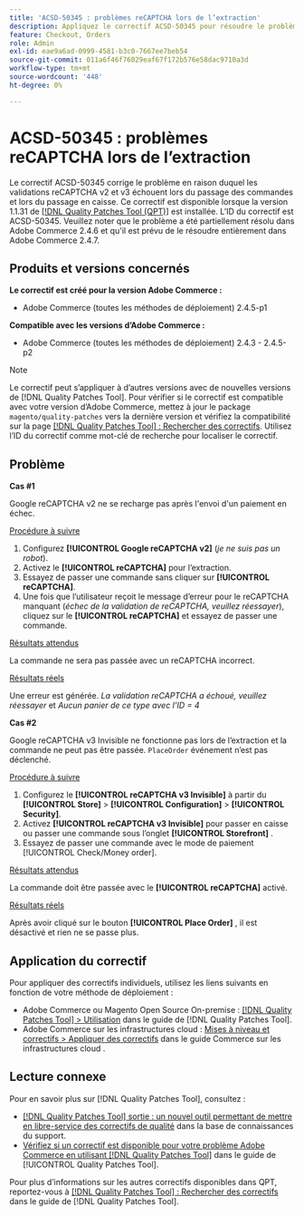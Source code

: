 ```yaml
---
title: 'ACSD-50345 : problèmes reCAPTCHA lors de l’extraction'
description: Appliquez le correctif ACSD-50345 pour résoudre le problème d’Adobe Commerce où les validations reCAPTCHA v2 et v3 ont échoué lors du passage des commandes et pendant le passage en caisse.
feature: Checkout, Orders
role: Admin
exl-id: eae9a6ad-0999-4581-b3c0-7667ee7beb54
source-git-commit: 011a6f46f76029eaf67f172b576e58dac9710a3d
workflow-type: tm+mt
source-wordcount: '448'
ht-degree: 0%

---
```


# ACSD-50345 : problèmes reCAPTCHA lors de l’extraction

Le correctif ACSD-50345 corrige le problème en raison duquel les validations reCAPTCHA v2 et v3 échouent lors du passage des commandes et lors du passage en caisse. Ce correctif est disponible lorsque la version 1.1.31 de [[!DNL Quality Patches Tool (QPT)]](https://experienceleague.adobe.com/fr/docs/commerce-operations/tools/quality-patches-tool/quality-patches-tool-to-self-serve-quality-patches) est installée. L’ID du correctif est ACSD-50345. Veuillez noter que le problème a été partiellement résolu dans Adobe Commerce 2.4.6 et qu&#39;il est prévu de le résoudre entièrement dans Adobe Commerce 2.4.7.

## Produits et versions concernés

**Le correctif est créé pour la version Adobe Commerce :**

* Adobe Commerce (toutes les méthodes de déploiement) 2.4.5-p1

**Compatible avec les versions d’Adobe Commerce :**

* Adobe Commerce (toutes les méthodes de déploiement) 2.4.3 - 2.4.5-p2

>[!NOTE]
>
>Le correctif peut s’appliquer à d’autres versions avec de nouvelles versions de [!DNL Quality Patches Tool]. Pour vérifier si le correctif est compatible avec votre version d’Adobe Commerce, mettez à jour le package `magento/quality-patches` vers la dernière version et vérifiez la compatibilité sur la page [[!DNL Quality Patches Tool] : Rechercher des correctifs](https://experienceleague.adobe.com/tools/commerce-quality-patches/index.html?lang=fr). Utilisez l’ID du correctif comme mot-clé de recherche pour localiser le correctif.

## Problème

**Cas #1**

Google reCAPTCHA v2 ne se recharge pas après l&#39;envoi d&#39;un paiement en échec.

<u>Procédure à suivre</u>

1. Configurez **[!UICONTROL Google reCAPTCHA v2]** (*je ne suis pas un robot*).
1. Activez le **[!UICONTROL reCAPTCHA]** pour l’extraction.
1. Essayez de passer une commande sans cliquer sur **[!UICONTROL reCAPTCHA]**.
1. Une fois que l’utilisateur reçoit le message d’erreur pour le reCAPTCHA manquant (*échec de la validation de reCAPTCHA, veuillez réessayer*), cliquez sur le **[!UICONTROL reCAPTCHA]** et essayez de passer une commande.

<u>Résultats attendus</u>

La commande ne sera pas passée avec un reCAPTCHA incorrect.

<u>Résultats réels</u>

Une erreur est générée. *La validation reCAPTCHA a échoué, veuillez réessayer* et *Aucun panier de ce type avec l’ID = 4*

**Cas #2**

Google reCAPTCHA v3 Invisible ne fonctionne pas lors de l’extraction et la commande ne peut pas être passée. `PlaceOrder` événement n’est pas déclenché.

<u>Procédure à suivre</u>

1. Configurez le **[!UICONTROL reCAPTCHA v3 Invisible]** à partir du **[!UICONTROL Store]** > **[!UICONTROL Configuration]** > **[!UICONTROL Security]**.
1. Activez **[!UICONTROL reCAPTCHA v3 Invisible]** pour passer en caisse ou passer une commande sous l’onglet **[!UICONTROL Storefront]** .
1. Essayez de passer une commande avec le mode de paiement [!UICONTROL Check/Money order].

<u>Résultats attendus</u>

La commande doit être passée avec le **[!UICONTROL reCAPTCHA]** activé.

<u>Résultats réels</u>

Après avoir cliqué sur le bouton **[!UICONTROL Place Order]** , il est désactivé et rien ne se passe plus.

## Application du correctif

Pour appliquer des correctifs individuels, utilisez les liens suivants en fonction de votre méthode de déploiement :

* Adobe Commerce ou Magento Open Source On-premise : [[!DNL Quality Patches Tool] > Utilisation](/help/tools/quality-patches-tool/usage.md) dans le guide de [!DNL Quality Patches Tool].
* Adobe Commerce sur les infrastructures cloud : [Mises à niveau et correctifs > Appliquer des correctifs](https://experienceleague.adobe.com/docs/commerce-cloud-service/user-guide/develop/upgrade/apply-patches.html?lang=fr) dans le guide Commerce sur les infrastructures cloud .

## Lecture connexe

Pour en savoir plus sur [!DNL Quality Patches Tool], consultez :

* [[!DNL Quality Patches Tool] sortie : un nouvel outil permettant de mettre en libre-service des correctifs de qualité](https://experienceleague.adobe.com/fr/docs/commerce-operations/tools/quality-patches-tool/quality-patches-tool-to-self-serve-quality-patches) dans la base de connaissances du support.
* [Vérifiez si un correctif est disponible pour votre problème Adobe Commerce en utilisant [!DNL Quality Patches Tool]](/help/tools/quality-patches-tool/patches-available-in-qpt/check-patch-for-magento-issue-with-magento-quality-patches.md) dans le guide de [!UICONTROL Quality Patches Tool].


Pour plus d’informations sur les autres correctifs disponibles dans QPT, reportez-vous à [[!DNL Quality Patches Tool] : Rechercher des correctifs](https://experienceleague.adobe.com/tools/commerce-quality-patches/index.html?lang=fr) dans le guide de [!DNL Quality Patches Tool].
